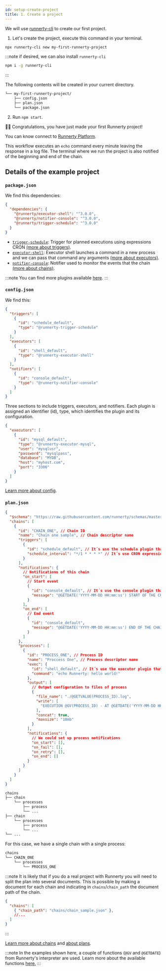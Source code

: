 ```yaml
---
id: setup-create-project
title: 1. Create a project
---
```


We will use [runnerty-cli](https://github.com/runnerty/runnerty-cli) to create our first project.

1. Let's create the project, execute this command in your terminal.

```bash npm2yarn
npx runnerty-cli new my-first-runnerty-project
```

:::note
if desired, we can also install `runnerty-cli`

```bash npm2yarn
npm i -g runnerty-cli
```

:::

The following contents will be created in your current directory.

```sh
└── my-first-runnerty-project/
    ├── config.json
    ├── plan.json
    └── package.json
```

2. Run `npm start`.

🎉🎉 Congratulations, you have just made your first Runnerty project!

You can know connect to [Runnerty Platform](connect-to-platform).

This workflow executes an `echo` command every minute leaving the response in a log file. The terminal where we run the project is also notified of the beginning and end of the chain.

## Details of the example project

### `package.json`

We find this dependencies:

```json
{
  "dependencies": {
    "@runnerty/executor-shell": "^3.0.0",
    "@runnerty/notifier-console": "^3.0.0",
    "@runnerty/trigger-schedule": "^3.0.0"
  }
}
```

- [`trigger-schedule`](https://github.com/runnerty/trigger-schedule/blob/master/README.md): Trigger for planned executions using expressions CRON [(more about triggers)](triggers.md).
- [`executor-shell`](https://github.com/runnerty/executor-shell/blob/master/README.md): Executor shell launches a command in a new process and we can pass that command any arguments [(more about executors)](executors.md).
- [`notifier-console`](https://github.com/runnerty/notifier-console/blob/master/README.md): Notifier used to monitor the events that the chain [(more about chains)](chain.md).

:::note
You can find more plugins available [here](plugins.md).
:::

### `config.json`

We find this:

```json
{
  "triggers": [
    {
      "id": "schedule_default",
      "type": "@runnerty-trigger-schedule"
    }
  ],
  "executors": [
    {
      "id": "shell_default",
      "type": "@runnerty-executor-shell"
    }
  ],
  "notifiers": [
    {
      "id": "console_default",
      "type": "@runnerty-notifier-console"
    }
  ]
}
```

Three sections to include triggers, executors, and notifiers. Each plugin is assigned an identifier (id), type, which identifies the plugin and its configuration.

```json title="Example of a plugin with configuration"
{
  "executors": [
    {
      "id": "mysql_default",
      "type": "@runnerty-executor-mysql",
      "user": "mysqlusr",
      "password": "mysqlpass",
      "database": "MYDB",
      "host": "myhost.com",
      "port": "3306"
    }
  ]
}
```

[Learn more about config](config.md).

### `plan.json`

```json title="We find this"
{
  "$schema": "https://raw.githubusercontent.com/runnerty/schemas/master/schemas/3.0/plan.json",
  "chains": [
    {
      "id": "CHAIN_ONE", // Chain ID
      "name": "Chain one sample", // Chain descriptor name
      "triggers": [
        {
          "id": "schedule_default", // It´s use the schedule plugin that we previously configured
          "schedule_interval": "*/1 * * * *" // It´s use CRON expression "At every minute"
        }
      ],
      "notifications": {
        // Notifications of this chain
        "on_start": [
          // Start event
          {
            "id": "console_default", // It´s use the console plugin that we previously configured
            "message": "@GETDATE('YYYY-MM-DD HH:mm:ss') START OF THE CHAIN: @GV(CHAIN_ID)" // It´s use the co
          }
        ],
        "on_end": [
          // End event
          {
            "id": "console_default",
            "message": "@GETDATE('YYYY-MM-DD HH:mm:ss') END OF THE CHAIN: @GV(CHAIN_ID)"
          }
        ]
      },
      "processes": [
        {
          "id": "PROCESS_ONE", // Process ID
          "name": "Proccess One", // Process descriptor name
          "exec": {
            "id": "shell_default", // It´s use the executor plugin that we previously configured
            "command": "echo Runnerty: hello world!"
          },
          "output": [
            // Output configuration to files of process
            {
              "file_name": "./@GETVALUE(PROCESS_ID).log",
              "write": [
                "EXECUTION @GV(PROCESS_ID) - AT @GETDATE('YYYY-MM-DD HH:mm:ss')\n @GV(PROCESS_EXEC_ERR_OUTPUT) @GV(PROCESS_EXEC_MSG_OUTPUT)"
              ],
              "concat": true,
              "maxsize": "10mb"
            }
          ],
          "notifications": {
            // We could set up process notifications
            "on_start": [],
            "on_fail": [],
            "on_retry": [],
            "on_end": []
          }
        }
      ]
    }
  ]
}
```

```sh title="This is the hierarchy of a plan"
chains
├── chain
    └── processes
        ├── process
        └── ...
├── chain
    └── processes
        ├── process
        └── ...
└── ...
```

For this case, we have a single chain with a single process:

```sh
chains
└── CHAIN_ONE
    └── processes
        └── PROCESS_ONE
```

:::note
It is likely that if you do a real project with Runnerty you will need to split the plan into several documents. This is possible by making a document for each chain and indicating in `chains`/`chain_path` the document path of the chain.

```json
{
  "chains": [
    { "chain_path": "chains/chain_sample.json" },
    //...
  ]
}
```

:::

[Learn more about chains](chain.md) and [about plans](plan.md).

:::note
In the examples shown here, a couple of functions (`@GV` and `@GETDATE`) from Runnerty's interpreter are used.
Learn more about the available functions [here.](functions.md)
:::
